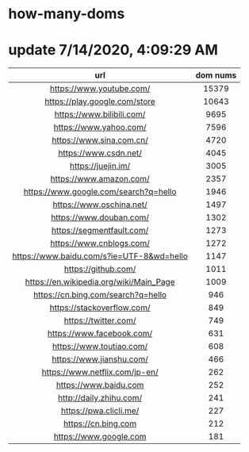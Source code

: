 # how-many-doms

# update 7/14/2020, 4:09:29 AM

url | dom nums
:-: | :-:
https://www.youtube.com/ | 15379
https://play.google.com/store | 10643
https://www.bilibili.com/ | 9695
https://www.yahoo.com/ | 7596
https://www.sina.com.cn/ | 4720
https://www.csdn.net/ | 4045
https://juejin.im/ | 3005
https://www.amazon.com/ | 2357
https://www.google.com/search?q=hello | 1946
https://www.oschina.net/ | 1497
https://www.douban.com/ | 1302
https://segmentfault.com/ | 1273
https://www.cnblogs.com/ | 1272
https://www.baidu.com/s?ie=UTF-8&wd=hello | 1147
https://github.com/ | 1011
https://en.wikipedia.org/wiki/Main_Page | 1009
https://cn.bing.com/search?q=hello | 946
https://stackoverflow.com/ | 849
https://twitter.com/ | 749
https://www.facebook.com/ | 631
https://www.toutiao.com/ | 608
https://www.jianshu.com/ | 466
https://www.netflix.com/jp-en/ | 262
https://www.baidu.com | 252
http://daily.zhihu.com/ | 241
https://pwa.clicli.me/ | 227
https://cn.bing.com | 212
https://www.google.com | 181
